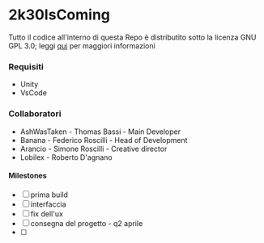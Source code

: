 # 2k30IsComing
Tutto il codice all'interno di questa Repo è distributito sotto la licenza GNU GPL 3.0; leggi [qui](https://github.com/NotLugozzi/2k30IsComing/blob/main/LICENSE) per maggiori informazioni
### Requisiti
- Unity 
- VsCode 
 
### Collaboratori
- AshWasTaken - Thomas Bassi - Main Developer
- Banana - Federico Roscilli - Head of Development
- Arancio - Simone Roscilli - Creative director
- Lobilex - Roberto D'agnano

#### Milestones
- [ ] prima build
- [ ] interfaccia
- [ ] fix dell'ux 
- [ ] consegna del progetto - q2 aprile
- [ ] 

